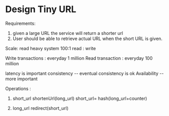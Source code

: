 # Design Tiny URL 

Requirements:
1. given a large URL the service will return a shorter url
2. User should be able to retrieve actual URL when the short URL is given.

Scale:
read heavy system  100:1 read : write 

Write transactions   : everyday 1 million 
Read transaction :  everyday 100 million 

latency is important 
consistency -- eventual consistency is ok 
Availability  -- more important 

Operations :

1. short_url shortenUrl(long_url)
    short_url= hash(long_url+counter)
    

2. long_url redirect(short_url)



